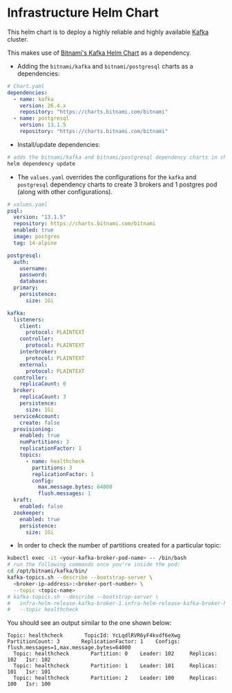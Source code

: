 # Infrastructure Helm Chart

This helm chart is to deploy a highly reliable and highly available [Kafka](https://kafka.apache.org/documentation/#quickstart) cluster.

This makes use of [Bitnami's Kafka Helm Chart](https://github.com/bitnami/charts/tree/main/bitnami/kafka) as a dependency.

- Adding the `bitnami/kafka` and `bitnami/postgresql` charts as a dependencies:

```yaml
# Chart.yaml
dependencies:
  - name: kafka
    version: 26.4.x
    repository: "https://charts.bitnami.com/bitnami"
  - name: postgresql
    version: 13.1.5
    repository: "https://charts.bitnami.com/bitnami"
```

- Install/update dependencies:

```bash
# adds the bitnami/kafka and bitnami/postgresql dependency charts in charts/ directory
helm dependency update
```

- The `values.yaml` overrides the configurations for the `kafka` and `postgresql` dependency charts to create 3 brokers and 1 postgres pod (along with other configurations).

```yaml
# values.yaml
psql:
  version: "13.1.5"
  repository: https://charts.bitnami.com/bitnami
  enabled: true
  image: postgres
  tag: 14-alpine

postgresql:
  auth:
    username:
    password:
    database:
  primary:
    persistence:
      size: 1Gi

kafka:
  listeners:
    client:
      protocol: PLAINTEXT
    controller:
      protocol: PLAINTEXT
    interbroker:
      protocol: PLAINTEXT
    external:
      protocol: PLAINTEXT
  controller:
    replicaCount: 0
  broker:
    replicaCount: 3
    persistence:
      size: 1Gi
  serviceAccount:
    create: false
  provisioning:
    enabled: true
    numPartitions: 3
    replicationFactor: 1
    topics:
      - name: healthcheck
        partitions: 3
        replicationFactor: 1
        config:
          max.message.bytes: 64000
          flush.messages: 1
  kraft:
    enabled: false
  zookeeper:
    enabled: true
    persistence:
      size: 1Gi
```

- In order to check the number of partitions created for a particular topic:

```bash
kubectl exec -it <your-kafka-broker-pod-name> -- /bin/bash
# run the following commands once you're inside the pod:
cd /opt/bitnami/kafka/bin/
kafka-topics.sh --describe --bootstrap-server \
  <broker-ip-address>:<broker-port-number> \
  --topic <topic-name>
# kafka-topics.sh --describe --bootstrap-server \
#   infra-helm-release-kafka-broker-1.infra-helm-release-kafka-broker-headless.webapp.svc.cluster.local:9094 \
#   --topic healthcheck
```

You should see an output similar to the one shown below:

``` output
Topic: healthcheck       TopicId: YcLqdlRVR6yF4kvdf6eXwg PartitionCount: 3       ReplicationFactor: 1    Configs: flush.messages=1,max.message.bytes=64000
  Topic: healthcheck       Partition: 0    Leader: 102     Replicas: 102   Isr: 102
  Topic: healthcheck       Partition: 1    Leader: 101     Replicas: 101   Isr: 101
  Topic: healthcheck       Partition: 2    Leader: 100     Replicas: 100   Isr: 100
```
